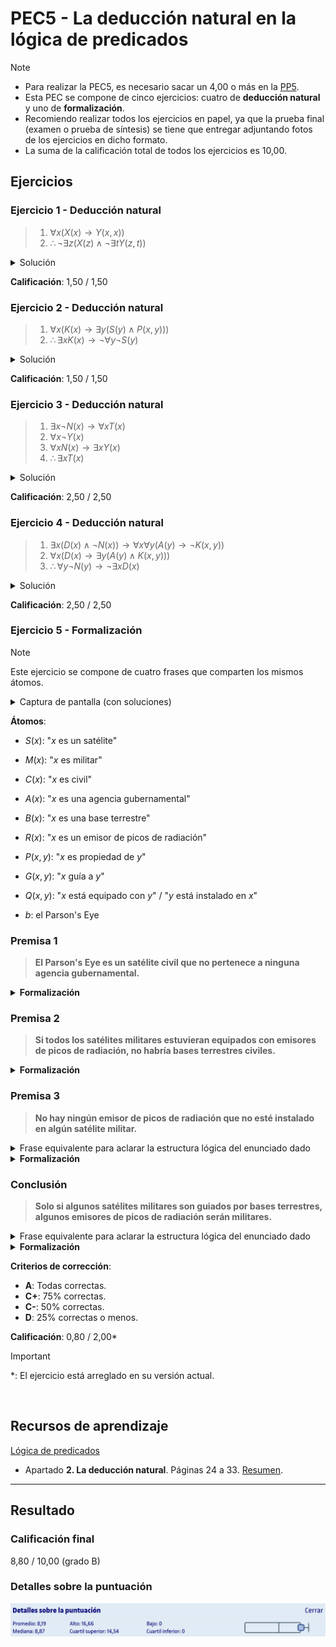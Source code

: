 # PEC5 - La deducción natural en la lógica de predicados

>[!NOTE]
>- Para realizar la PEC5, es necesario sacar un 4,00 o más en la [PP5](pp5).
>- Esta PEC se compone de cinco ejercicios: cuatro de **deducción natural** y uno de **formalización**.
>- Recomiendo realizar todos los ejercicios en papel, ya que la prueba final (examen o prueba de síntesis) se tiene que entregar adjuntando fotos de los ejercicios en dicho formato.
>- La suma de la calificación total de todos los ejercicios es 10,00.

## Ejercicios

### Ejercicio 1 - Deducción natural

>1. $\forall x (X(x) \to Y(x,x))$
>2. $\therefore \neg \exists z (X(z) \wedge \neg \exists t Y(z,t))$

<details>
	<summary>Solución</summary>

![](capturas/1.png)
</details>

**Calificación**: 1,50 / 1,50

### Ejercicio 2 - Deducción natural

>1. $\forall x (K(x) \to \exists y (S(y) \wedge P(x,y)))$
>2. $\therefore \exists x K(x) \to \neg \forall y \neg S(y)$

<details>
	<summary>Solución</summary>

![](capturas/2.png)
</details>

**Calificación**: 1,50 / 1,50

### Ejercicio 3 - Deducción natural

>1. $\exists x \neg N(x) \to \forall x T(x)$
>2. $\forall x \neg Y(x)$
>3. $\forall x N(x) \to \exists x Y(x)$
>4. $\therefore \exists x T(x)$

<details>
	<summary>Solución</summary>

![](capturas/3.png)
</details>

**Calificación**: 2,50 / 2,50

### Ejercicio 4 - Deducción natural

>1. $\exists x (D(x) \wedge \neg N(x)) \to \forall x \forall y (A(y) \to \neg K(x,y))$
>2. $\forall x (D(x) \to \exists y (A(y) \wedge K(x,y)))$
>3. $\therefore \forall y \neg N(y) \to \neg \exists x D(x)$

<details>
	<summary>Solución</summary>

![](capturas/4.png)
</details>

**Calificación**: 2,50 / 2,50

### Ejercicio 5 - Formalización

>[!NOTE]
>Este ejercicio se compone de cuatro frases que comparten los mismos átomos.

<details>
	<summary>Captura de pantalla (con soluciones)</summary>

![](capturas/5.png)
</details>

**Átomos**:
- $S(x)$: "$x$ es un satélite"
- $M(x)$: "$x$ es militar"
- $C(x)$: "$x$ es civil"
- $A(x)$: "$x$ es una agencia gubernamental"
- $B(x)$: "$x$ es una base terrestre"
- $R(x)$: "$x$ es un emisor de picos de radiación"
- $P(x,y)$: "$x$ es propiedad de $y$"
- $G(x,y)$: "$x$ guía a $y$"
- $Q(x,y)$: "$x$ está equipado con $y$" / "$y$ está instalado en $x$"

- $b$: el Parson's Eye

### Premisa 1

>**El Parson's Eye es un satélite civil que no pertenece a ninguna agencia gubernamental.**

<details>
	<summary><strong>Formalización</strong></summary>

$S(b) \wedge C(b) \wedge \neg \exists  y (A(y) \wedge P(b,y))$
</details>

### Premisa 2

>**Si todos los satélites militares estuvieran equipados con emisores de picos de radiación, no habría bases terrestres civiles.**

<details>
	<summary><strong>Formalización</strong></summary>

$\forall x (S(x) \wedge M(x) \to \exists y (R(y) \wedge Q(x,y))) \to \neg \exists x (B(x) \wedge C(x))$
</details>

### Premisa 3

>**No hay ningún emisor de picos de radiación que no esté instalado en algún satélite militar.**

<details>
	<summary>Frase equivalente para aclarar la estructura lógica del enunciado dado</summary>

**NO EXISTE** ningún emisor de picos de radiación que **NO** esté instalado en **ALGÚN** ($\exists$) satélite militar.
</details>

<details>
	<summary><strong>Formalización</strong></summary>

$\neg \exists x (R(x) \wedge \neg \exists y (S(y) \wedge M(y) \wedge Q(y,x))$
</details>

### Conclusión

>**Solo si algunos satélites militares son guiados por bases terrestres, algunos emisores de picos de radiación serán militares.**

<details>
	<summary>Frase equivalente para aclarar la estructura lógica del enunciado dado</summary>

(El Parson's Eye **NO** está equipado con el PR-QuantumDeath), **PERO** ($\wedge$) hay algunos satélites que sí
</details>

<details>
	<summary><strong>Formalización</strong></summary>

$\exists x (R(x) \wedge M(x)) \to \exists x (S(x) \wedge C(x) \wedge \exists y (B(y) \wedge G(y,x)))$
</details>

**Criterios de corrección**:
- **A**: Todas correctas.
- **C+**: 75% correctas.
- **C-**: 50% correctas.
- **D**: 25% correctas o menos.

**Calificación**: 0,80 / 2,00*

>[!IMPORTANT]
>*: El ejercicio está arreglado en su versión actual.

<br>

## Recursos de aprendizaje

[Lógica de predicados](http://cvapp.uoc.edu/autors/MostraPDFMaterialAction.do?id=265958&hash=baefe4fe0e1c8594e63fe3a9c98754ced25fc6b142154c8a6c4e6f31ed28dfde)
- Apartado **2. La deducción natural**. Páginas 24 a 33. [Resumen](pec5/recursos).

---

## Resultado

### Calificación final

8,80 / 10,00 (grado B)

### Detalles sobre la puntuación

![](detalles_puntuacion.png)